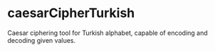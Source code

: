 # caesarCipherTurkish
Caesar ciphering tool for Turkish alphabet, capable of encoding and decoding given values.
